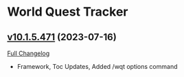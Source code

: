 # World Quest Tracker

## [v10.1.5.471](https://github.com/Tercioo/World-Quest-Tracker/tree/v10.1.5.471) (2023-07-16)
[Full Changelog](https://github.com/Tercioo/World-Quest-Tracker/compare/v10.1.0.470...v10.1.5.471) 

- Framework, Toc Updates, Added /wqt options command  
